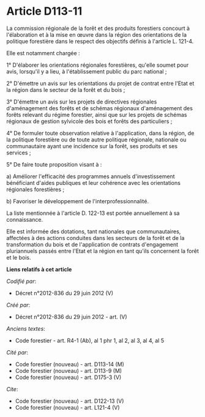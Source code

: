 # Article D113-11

La commission régionale de la forêt et des produits forestiers concourt à l'élaboration et à la mise en œuvre dans la région
des orientations de la politique forestière dans le respect des objectifs définis à l'article L. 121-4. 

Elle est notamment chargée : 

1° D'élaborer les orientations régionales forestières, qu'elle soumet pour avis, lorsqu'il y a lieu, à l'établissement public
du parc national ; 

2° D'émettre un avis sur les orientations du projet de contrat entre l'Etat et la région dans le secteur de la forêt et du
bois ; 

3° D'émettre un avis sur les projets de directives régionales d'aménagement des forêts et de schémas régionaux d'aménagement
des forêts relevant du régime forestier, ainsi que sur les projets de schémas régionaux de gestion sylvicole des bois et
forêts des particuliers ; 

4° De formuler toute observation relative à l'application, dans la région, de la politique forestière ou de toute autre
politique régionale, nationale ou communautaire ayant une incidence sur la forêt, ses produits et ses services ; 

5° De faire toute proposition visant à : 

a) Améliorer l'efficacité des programmes annuels d'investissement bénéficiant d'aides publiques et leur cohérence avec les
orientations régionales forestières ; 

b) Favoriser le développement de l'interprofessionnalité. 

La liste mentionnée à l'article D. 122-13 est portée annuellement à sa connaissance. 

Elle est informée des dotations, tant nationales que communautaires, affectées à des actions conduites dans les secteurs de
la forêt et de la transformation du bois et de l'application de contrats d'engagement pluriannuels passés entre l'Etat et la
région en tant qu'ils concernent la forêt et le bois.

**Liens relatifs à cet article**

_Codifié par_:

  - Décret n°2012-836 du 29 juin 2012 (V)

_Créé par_:

  - Décret n°2012-836 du 29 juin 2012 - art. (V)

_Anciens textes_:

  - Code forestier - art. R4-1 (Ab), al 1 phr 1, al 2, al 3, al 4, al 5

_Cité par_:

  - Code forestier (nouveau) - art. D113-14 (M)
  - Code forestier (nouveau) - art. D113-9 (M)
  - Code forestier (nouveau) - art. D175-3 (V)

_Cite_:

  - Code forestier (nouveau) - art. D122-13 (V)
  - Code forestier (nouveau) - art. L121-4 (V)
